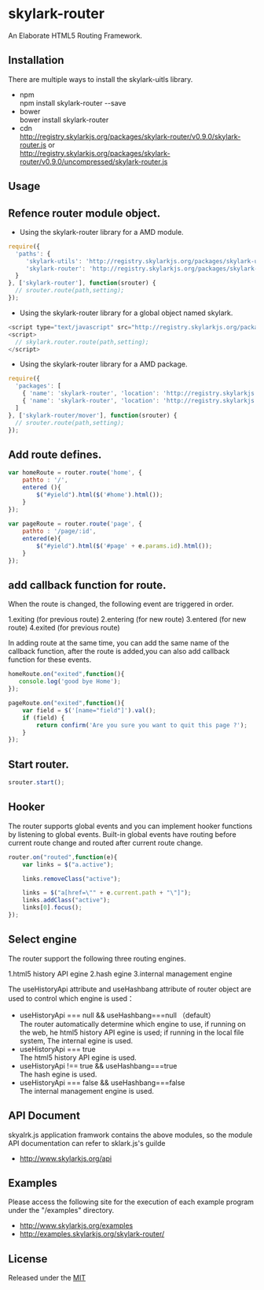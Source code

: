# skylark-router
An Elaborate HTML5 Routing Framework.

## Installation
There are multiple ways to install the skylark-uitls library. 
- npm  
npm install skylark-router --save
- bower  
bower install skylark-router
- cdn  
http://registry.skylarkjs.org/packages/skylark-router/v0.9.0/skylark-router.js    or  
http://registry.skylarkjs.org/packages/skylark-router/v0.9.0/uncompressed/skylark-router.js 

## Usage

Refence router module object.
----------------------------

- Using the skylark-router library for a AMD module.  
```js
require({
  'paths': {
     'skylark-utils': 'http://registry.skylarkjs.org/packages/skylark-utils/v0.9.0/skylark-utils',
     'skylark-router': 'http://registry.skylarkjs.org/packages/skylark-router/v0.9.0/skylark-router' 
  }
}, ['skylark-router'], function(srouter) {
  // srouter.route(path,setting);
});
```

- Using the skylark-router library for a global object named skylark.  
```js
<script type="text/javascript" src="http://registry.skylarkjs.org/packages/skylark-router/v0.9.0/skylark-router.js"></script>
<script>
  // skylark.router.route(path,setting);
</script>
```

- Using the skylark-router library for a AMD package.  
```js
require({
  'packages': [
    { 'name': 'skylark-router', 'location': 'http://registry.skylarkjs.org/packages/skylark-router/v0.9.0/skylark-router/' },
    { 'name': 'skylark-router', 'location': 'http://registry.skylarkjs.org/packages/skylark-router/v0.9.0/skylark-router/' }
  ]
}, ['skylark-router/mover'], function(srouter) {
  // srouter.route(path,setting);
});
```
Add route defines. 
-------------------
```js
var homeRoute = router.route('home', { 
    pathto : '/', 
    entered (){ 
        $("#yield").html($('#home').html()); 
    }      
}); 
             
var pageRoute = router.route('page', { 
    pathto : '/page/:id', 
    entered(e){ 
        $("#yield").html($('#page' + e.params.id).html()); 
    } 
}); 
```

add callback function for route.
--------------------------------

When the route is changed, the following event are triggered in order.

1.exiting (for previous route)
2.entering (for new route)
3.entered (for new route)
4.exited (for previous route)

In adding route at the same time, you can add the same name of the callback function, after the route is added,you can also add callback function for these events.

```js
homeRoute.on("exited",function(){ 
   console.log('good bye Home'); 
}); 

pageRoute.on("exited",function(){ 
    var field = $('[name="field"]').val(); 
    if (field) { 
        return confirm('Are you sure you want to quit this page ?'); 
    }            
}); 
```

Start router.
--------------
```js
srouter.start(); 
```

## Hooker

The router supports global events and you can implement hooker functions by listening to global events. 
Built-in global events have routing before current route change and routed after current route change.

```js
router.on("routed",function(e){ 
    var links = $("a.active"); 

    links.removeClass("active"); 

    links = $("a[href=\"" + e.current.path + "\"]"); 
    links.addClass("active"); 
    links[0].focus(); 
}); 
```
## Select engine

The router support the following three routing engines.

1.html5 history API egine
2.hash egine
3.internal management engine

The useHistoryApi attribute and useHashbang attribute of router object are used to control which engine is used：

- useHistoryApi === null && useHashbang===null （default）  
The router automatically determine which engine to use, if running on the web, he html5 history API egine is used; if running in the local file system, The internal egine is used.
- useHistoryApi === true  
The html5 history API egine is used.
- useHistoryApi !== true && useHashbang===true  
The hash egine is used.
- useHistoryApi === false && useHashbang===false  
The internal management engine is used.

## API Document
skyalrk.js application framwork contains the above modules, so the module API documentation can refer to sklark.js's guilde

- http://www.skylarkjs.org/api

## Examples
Please access the following site for the execution of each example program under the "/examples" directory.

- http://www.skylarkjs.org/examples
- http://examples.skylarkjs.org/skylark-router/

## License

Released under the [MIT](http://opensource.org/licenses/MIT)
